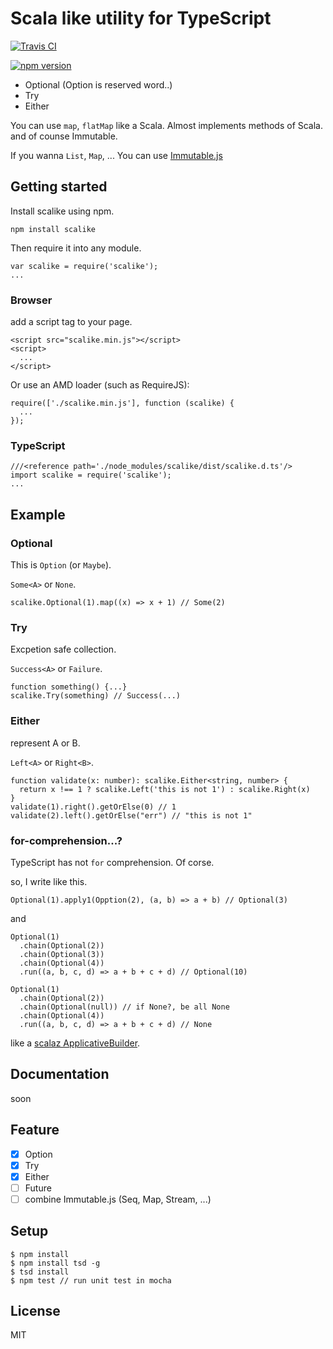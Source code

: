 # Scala like utility for TypeScript

[![Travis CI](https://travis-ci.org/ryoppy/scalike-typescript.svg?branch=master)](https://travis-ci.org/ryoppy/scalike-typescript)

[![npm version](https://badge.fury.io/js/scalikea.svg)](http://badge.fury.io/js/scalike)

- Optional (Option is reserved word..)
- Try
- Either

You can use `map`, `flatMap` like a Scala. Almost implements methods of Scala. and of counse Immutable.

If you wanna `List`, `Map`, ... You can use [Immutable.js](https://github.com/facebook/immutable-js/)

## Getting started

Install scalike using npm.

```
npm install scalike
```

Then require it into any module.

```
var scalike = require('scalike');
...
```

### Browser

add a script tag to your page.

```
<script src="scalike.min.js"></script>
<script>
  ...
</script>
```

Or use an AMD loader (such as RequireJS):

```
require(['./scalike.min.js'], function (scalike) {
  ...
});
```

### TypeScript

```
///<reference path='./node_modules/scalike/dist/scalike.d.ts'/>
import scalike = require('scalike');
...
```

## Example

### Optional

This is `Option` (or `Maybe`).

`Some<A>` or `None`.

```
scalike.Optional(1).map((x) => x + 1) // Some(2)
```

### Try

Excpetion safe collection.

`Success<A>` or `Failure`.

```
function something() {...}
scalike.Try(something) // Success(...)
```

### Either

represent A or B.

`Left<A>` or `Right<B>`.

```
function validate(x: number): scalike.Either<string, number> {
  return x !== 1 ? scalike.Left('this is not 1') : scalike.Right(x)
}
validate(1).right().getOrElse(0) // 1
validate(2).left().getOrElse("err") // "this is not 1"
```

### for-comprehension...?

TypeScript has not `for` comprehension. Of corse.

so, I write like this.

```
Optional(1).apply1(Opption(2), (a, b) => a + b) // Optional(3)
```

and

```
Optional(1)
  .chain(Optional(2))
  .chain(Optional(3))
  .chain(Optional(4))
  .run((a, b, c, d) => a + b + c + d) // Optional(10)

Optional(1)
  .chain(Optional(2))
  .chain(Optional(null)) // if None?, be all None
  .chain(Optional(4))
  .run((a, b, c, d) => a + b + c + d) // None
```

like a [scalaz ApplicativeBuilder](https://github.com/scalaz/scalaz/blob/949b338f362a98566c5f8ba29e17d5c03b171efa/core/src/main/scala/scalaz/syntax/ApplySyntax.scala#L27).

## Documentation

soon

## Feature

- [x] Option
- [x] Try
- [x] Either
- [ ] Future
- [ ] combine Immutable.js (Seq, Map, Stream, ...)

## Setup

```
$ npm install
$ npm install tsd -g
$ tsd install
$ npm test // run unit test in mocha
```

## License

MIT